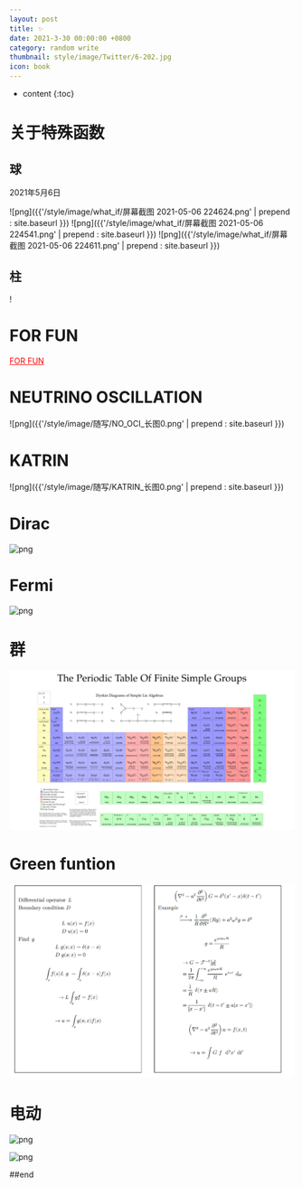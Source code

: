 ```yaml
---
layout: post
title: ✨
date: 2021-3-30 00:00:00 +0800
category: random write
thumbnail: style/image/Twitter/6-202.jpg
icon: book
---
```


* content
{:toc}



# 关于特殊函数

## 球

2021年5月6日



![png]({{'/style/image/what_if/屏幕截图 2021-05-06 224624.png' | prepend : site.baseurl }})
![png]({{'/style/image/what_if/屏幕截图 2021-05-06 224541.png' | prepend : site.baseurl }})
![png]({{'/style/image/what_if/屏幕截图 2021-05-06 224611.png' | prepend : site.baseurl }})

## 柱

!



# FOR FUN


<a href="{{'/myScript/for_fun.html' | prepend : site.baseurl }} " style="color:#ff0000" target="_blank">FOR FUN</a>

# NEUTRINO OSCILLATION


![png]({{'/style/image/随写/NO_OCI_长图0.png' | prepend : site.baseurl }})


# KATRIN

![png]({{'/style/image/随写/KATRIN_长图0.png' | prepend : site.baseurl }})

# Dirac

![png](\myPage\style\image\Dirac.png)

# Fermi 

![png](\myPage\style\image\miRule_长图0.png)

# 群

![png](style\image\IMG_20191014_102242.jpg)

# Green funtion

![png](style\image\green.png)

# 电动

![png](\myPage\style\image\力学复习提纲_长图0.png)

![png](\myPage\style\image\电场规范_长图0.png)



<!-- # 中微子 -->

<!-- ![png](\myPage\style\image\neutrino.png) -->



##end














